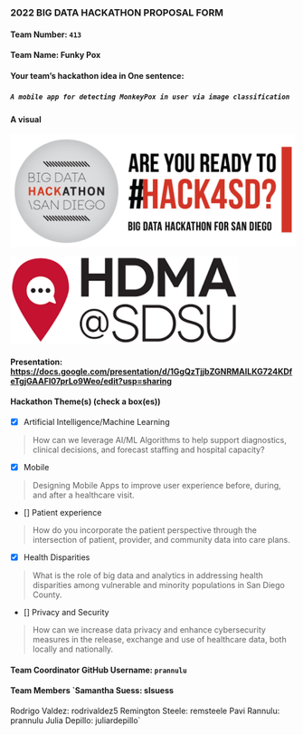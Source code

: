 ### 2022 BIG DATA HACKATHON PROPOSAL FORM

#### Team Number: `413`  

#### Team Name: Funky Pox    
  
#### Your team’s hackathon idea in One sentence:
##### `A mobile app for detecting MonkeyPox in user via image classification`


#### A visual
![bigdatahackathon4sd](https://github.com/BigDataForSanDiego/bigdataforsandiego.github.io/blob/master/templates/img/Hackathon-Promot-Img-1.png?raw=true "Big Data Hackathon for San Diego 2022")  

<img height="10%" width="80%" alt="hdma" src="https://github.com/BigDataForSanDiego/bigdataforsandiego.github.io/blob/master/templates/img/hdma2.png?raw=true"> 

#### Presentation: https://docs.google.com/presentation/d/1GgQzTjjbZGNRMAILKG724KDfeTgjGAAFI07prLo9Weo/edit?usp=sharing

#### Hackathon Theme(s) (check a box(es))
- [X] Artificial Intelligence/Machine Learning 
> How can we leverage AI/ML Algorithms to help support diagnostics, clinical decisions, and forecast staffing and hospital capacity?
- [X] Mobile
> Designing Mobile Apps to improve user experience before, during, and after a healthcare visit.
- [] Patient experience
> How do you incorporate the patient perspective through the intersection of patient, provider, and community data into care plans.
- [X] Health Disparities
> What is the role of big data and analytics in addressing health disparities among vulnerable and minority populations in San Diego County.
- [] Privacy and Security
> How can we increase data privacy and enhance cybersecurity measures in the release, exchange and use of healthcare data, both locally and nationally.

#### Team Coordinator GitHub Username: `prannulu`

#### Team Members `Samantha Suess: slsuess
Rodrigo Valdez: rodrivaldez5 
Remington Steele: remsteele
Pavi Rannulu: prannulu
Julia Depillo: juliardepillo`
